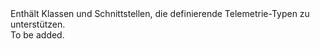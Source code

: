 <Namespace Name="Microsoft.ApplicationInsights.DataContracts">
  <Docs>
    <summary>Enthält Klassen und Schnittstellen, die definierende Telemetrie-Typen zu unterstützen.</summary> 
    <remarks>To be added.</remarks>
  </Docs>
</Namespace>
